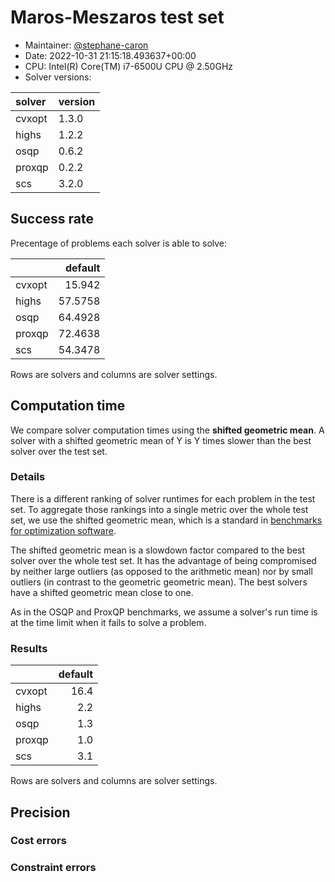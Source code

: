 # Maros-Meszaros test set

- Maintainer: [@stephane-caron](https://github.com/stephane-caron/)
- Date: 2022-10-31 21:15:18.493637+00:00
- CPU: Intel(R) Core(TM) i7-6500U CPU @ 2.50GHz
- Solver versions:

| solver   | version   |
|:---------|:----------|
| cvxopt   | 1.3.0     |
| highs    | 1.2.2     |
| osqp     | 0.6.2     |
| proxqp   | 0.2.2     |
| scs      | 3.2.0     |

## Success rate

Precentage of problems each solver is able to solve:

|        |   default |
|:-------|----------:|
| cvxopt |   15.942  |
| highs  |   57.5758 |
| osqp   |   64.4928 |
| proxqp |   72.4638 |
| scs    |   54.3478 |

Rows are solvers and columns are solver settings.

## Computation time

We compare solver computation times using the **shifted geometric mean**. A
solver with a shifted geometric mean of Y is Y times slower than the best
solver over the test set.

### Details

There is a different ranking of solver runtimes for each problem in the test
set. To aggregate those rankings into a single metric over the whole test set,
we use the shifted geometric mean, which is a standard in [benchmarks for
optimization software](http://plato.asu.edu/bench.html).

The shifted geometric mean is a slowdown factor compared to the best solver
over the whole test set. It has the advantage of being compromised by neither
large outliers (as opposed to the arithmetic mean) nor by small outliers (in
contrast to the geometric geometric mean). The best solvers have a shifted
geometric mean close to one.

As in the OSQP and ProxQP benchmarks, we assume a solver's run time is at the
time limit when it fails to solve a problem.

### Results

|        |   default |
|:-------|----------:|
| cvxopt |      16.4 |
| highs  |       2.2 |
| osqp   |       1.3 |
| proxqp |       1.0 |
| scs    |       3.1 |

Rows are solvers and columns are solver settings.

## Precision

### Cost errors

### Constraint errors

